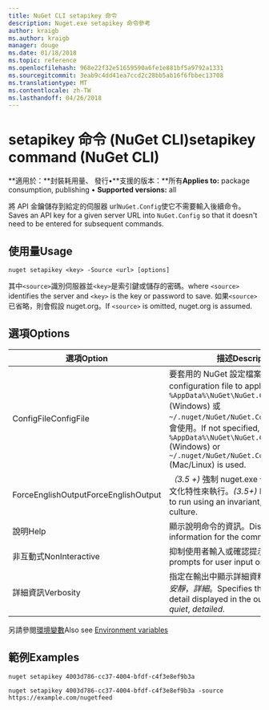 ```yaml
---
title: NuGet CLI setapikey 命令
description: Nuget.exe setapikey 命令參考
author: kraigb
ms.author: kraigb
manager: douge
ms.date: 01/18/2018
ms.topic: reference
ms.openlocfilehash: 968e22f32e51659590a6fe1e881bf5a9792a1331
ms.sourcegitcommit: 3eab9c4dd41ea7ccd2c28bb5ab16f6fbbec13708
ms.translationtype: MT
ms.contentlocale: zh-TW
ms.lasthandoff: 04/26/2018
---
```

# <a name="setapikey-command-nuget-cli"></a><span data-ttu-id="8e359-103">setapikey 命令 (NuGet CLI)</span><span class="sxs-lookup"><span data-stu-id="8e359-103">setapikey command (NuGet CLI)</span></span>

<span data-ttu-id="8e359-104">**適用於：**封裝耗用量、 發行&bullet;**支援的版本：**所有</span><span class="sxs-lookup"><span data-stu-id="8e359-104">**Applies to:** package consumption, publishing &bullet; **Supported versions:** all</span></span>

<span data-ttu-id="8e359-105">將 API 金鑰儲存到給定的伺服器 url`NuGet.Config`使它不需要輸入後續命令。</span><span class="sxs-lookup"><span data-stu-id="8e359-105">Saves an API key for a given server URL into `NuGet.Config` so that it doesn't need to be entered for subsequent commands.</span></span>

## <a name="usage"></a><span data-ttu-id="8e359-106">使用量</span><span class="sxs-lookup"><span data-stu-id="8e359-106">Usage</span></span>

```cli
nuget setapikey <key> -Source <url> [options]
```

<span data-ttu-id="8e359-107">其中`<source>`識別伺服器並`<key>`是索引鍵或儲存的密碼。</span><span class="sxs-lookup"><span data-stu-id="8e359-107">where `<source>` identifies the server and `<key>` is the key or password to save.</span></span> <span data-ttu-id="8e359-108">如果`<source>`已省略，則會假設 nuget.org。</span><span class="sxs-lookup"><span data-stu-id="8e359-108">If `<source>` is omitted, nuget.org is assumed.</span></span>

## <a name="options"></a><span data-ttu-id="8e359-109">選項</span><span class="sxs-lookup"><span data-stu-id="8e359-109">Options</span></span>

| <span data-ttu-id="8e359-110">選項</span><span class="sxs-lookup"><span data-stu-id="8e359-110">Option</span></span> | <span data-ttu-id="8e359-111">描述</span><span class="sxs-lookup"><span data-stu-id="8e359-111">Description</span></span> |
| --- | --- |
| <span data-ttu-id="8e359-112">ConfigFile</span><span class="sxs-lookup"><span data-stu-id="8e359-112">ConfigFile</span></span> | <span data-ttu-id="8e359-113">要套用的 NuGet 設定檔案。</span><span class="sxs-lookup"><span data-stu-id="8e359-113">The NuGet configuration file to apply.</span></span> <span data-ttu-id="8e359-114">如果未指定， `%AppData%\NuGet\NuGet.Config` (Windows) 或`~/.nuget/NuGet/NuGet.Config`(Mac/Linux) 會使用。</span><span class="sxs-lookup"><span data-stu-id="8e359-114">If not specified, `%AppData%\NuGet\NuGet.Config` (Windows) or `~/.nuget/NuGet/NuGet.Config` (Mac/Linux) is used.</span></span>|
| <span data-ttu-id="8e359-115">ForceEnglishOutput</span><span class="sxs-lookup"><span data-stu-id="8e359-115">ForceEnglishOutput</span></span> | <span data-ttu-id="8e359-116">*（3.5 +)* 強制 nuget.exe 使用不變，英文的文化特性來執行。</span><span class="sxs-lookup"><span data-stu-id="8e359-116">*(3.5+)* Forces nuget.exe to run using an invariant, English-based culture.</span></span> |
| <span data-ttu-id="8e359-117">說明</span><span class="sxs-lookup"><span data-stu-id="8e359-117">Help</span></span> | <span data-ttu-id="8e359-118">顯示說明命令的資訊。</span><span class="sxs-lookup"><span data-stu-id="8e359-118">Displays help information for the command.</span></span> |
| <span data-ttu-id="8e359-119">非互動式</span><span class="sxs-lookup"><span data-stu-id="8e359-119">NonInteractive</span></span> | <span data-ttu-id="8e359-120">抑制使用者輸入或確認提示。</span><span class="sxs-lookup"><span data-stu-id="8e359-120">Suppresses prompts for user input or confirmations.</span></span> |
| <span data-ttu-id="8e359-121">詳細資訊</span><span class="sxs-lookup"><span data-stu-id="8e359-121">Verbosity</span></span> | <span data-ttu-id="8e359-122">指定在輸出中顯示詳細資料的數量：*正常*，*安靜*，*詳細*。</span><span class="sxs-lookup"><span data-stu-id="8e359-122">Specifies the amount of detail displayed in the output: *normal*, *quiet*, *detailed*.</span></span> |

<span data-ttu-id="8e359-123">另請參閱[環境變數](cli-ref-environment-variables.md)</span><span class="sxs-lookup"><span data-stu-id="8e359-123">Also see [Environment variables](cli-ref-environment-variables.md)</span></span>

## <a name="examples"></a><span data-ttu-id="8e359-124">範例</span><span class="sxs-lookup"><span data-stu-id="8e359-124">Examples</span></span>

```cli
nuget setapikey 4003d786-cc37-4004-bfdf-c4f3e8ef9b3a

nuget setapikey 4003d786-cc37-4004-bfdf-c4f3e8ef9b3a -source https://example.com/nugetfeed
```
